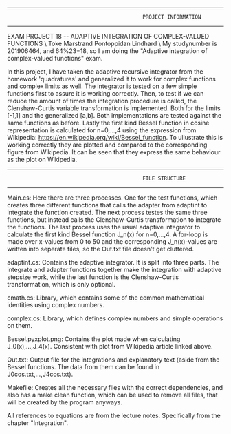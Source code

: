 ------------------------------------------------------------------------------------------------------------------------
                                                PROJECT INFORMATION
------------------------------------------------------------------------------------------------------------------------
EXAM PROJECT 18 -- ADAPTIVE INTEGRATION OF COMPLEX-VALUED FUNCTIONS \\
Toke Marstrand Pontoppidan Lindhard \\
My studynumber is 201906464, and 64%23=18, so I am doing the "Adaptive integration of complex-valued functions" exam.

In this project, I have taken the adaptive recursive integrator from the homework 'quadratures' and generalized it to
work for complex functions and complex limits as well. The integrator is tested on a few simple functions first to assure it is working correctly. Then, to test if we can reduce the amount of times the integration procedure is called, the Clenshaw-Curtis variable transformation is implemented. Both for the limits [-1,1] and the generalized [a,b]. Both implementations are tested against the same functions as before. Lastly the first kind Bessel function in cosine representation is calculated for n=0,...,4 using the expression from Wikipedia: https://en.wikipedia.org/wiki/Bessel_function. To ullustrate this is working correctly they are plotted and compared to the corresponding figure from Wikipedia. It can be seen that they express the same behaviour as the plot on Wikipedia. 

------------------------------------------------------------------------------------------------------------------------
                                                FILE STRUCTURE
------------------------------------------------------------------------------------------------------------------------
Main.cs: Here there are three processes. One for the test functions, which creates three different functions that calls the adapter from adaptint to integrate the function created. The next process testes the same three functions, but instead calls the Clenshaw-Curtis transformation to integrate the functions. The last process uses the usual adaptive integrator to calculate the first kind Bessel function J_n(x) for n=0,...,4. A for-loop is made over x-values from 0 to 50 and the corresponding J_n(x)-values are written into seperate files, so the Out.txt file doesn't get cluttered.

adaptint.cs: Contains the adaptive integrator. It is split into three parts. The integrate and adapter functions together make the integration with adaptive stepsize work, while the last function is the Clenshaw-Curtis transformation, which is only optional. 

cmath.cs: Library, which contains some of the common mathematical identities using complex numbers.

complex.cs: Library, which defines complex numbers and simple operations on them.

Bessel.pyxplot.png: Contains the plot made when calculating J_0(x),...,J_4(x). Consistent with plot from Wikipedia article linked above.

Out.txt: Output file for the integrations and explanatory text (aside from the Bessel functions. The data from them can be found in J0cos.txt,...,J4cos.txt).

Makefile: Creates all the necessary files with the correct dependencies, and also has a make clean function, which can be used to remove all files, that will be created by the program anyways. 

All references to equations are from the lecture notes. Specifically from the chapter "Integration".

